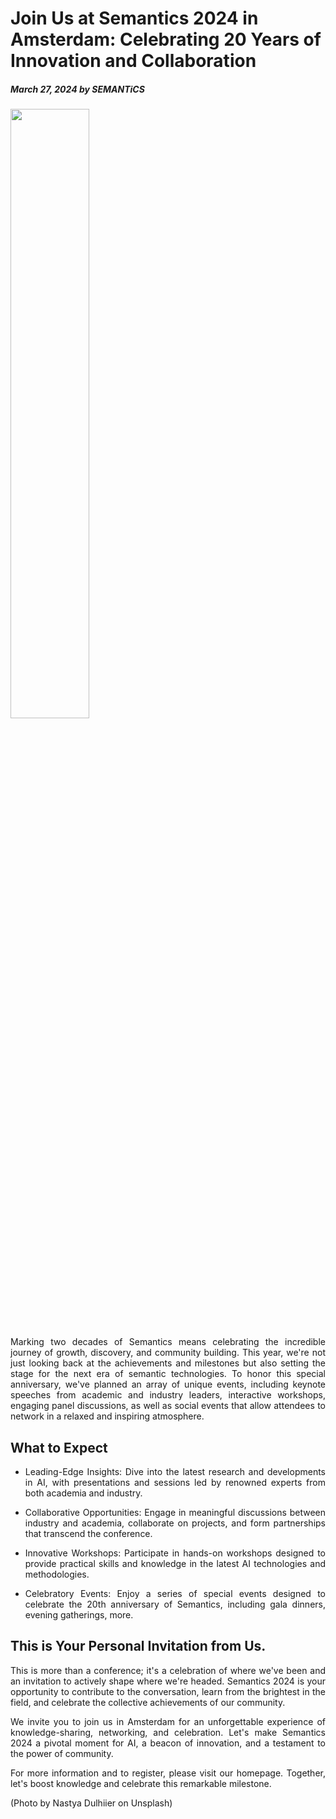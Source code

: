 # Join Us at Semantics 2024 in Amsterdam: Celebrating 20 Years of Innovation and Collaboration
##### March 27, 2024 by SEMANTiCS

<img src="../img/news/ams.2024.webp" style="" width="50%" height="auto" alt="">

<p style="text-align: justify !important;">Marking two decades of Semantics means celebrating the incredible journey of growth, discovery, and community building. This year, we're not just looking back at the achievements and milestones but also setting the stage for the next era of semantic technologies. To honor this special anniversary, we've planned an array of unique events, including keynote speeches from academic and industry leaders, interactive workshops,  engaging panel discussions, as well as social events that allow attendees to network in a relaxed and inspiring atmosphere. </p>

## What to Expect
<ul>
<li><p style="text-align: justify !important;">Leading-Edge Insights: Dive into the latest research and developments in AI, with presentations and sessions led by renowned experts from both academia and industry.
</p></li>
<li><p style="text-align: justify !important;">Collaborative Opportunities: Engage in meaningful discussions between industry and academia, collaborate on projects, and form partnerships that transcend the conference.
</p></li>
<li><p style="text-align: justify !important;">Innovative Workshops: Participate in hands-on workshops designed to provide practical skills and knowledge in the latest AI technologies and methodologies.
</p></li>
<li><p style="text-align: justify !important;">Celebratory Events: Enjoy a series of special events designed to celebrate the 20th anniversary of Semantics, including gala dinners, evening gatherings, more.
</p></li>
</ul>


## This is Your Personal Invitation from Us. 
<p style="text-align: justify !important;">
This is more than a conference; it's a celebration of where we've been and an invitation to actively shape where we're headed. Semantics 2024 is your opportunity to contribute to the conversation, learn from the brightest in the field, and celebrate the collective achievements of our community.
</p>
<p style="text-align: justify !important;">
We invite you to join us in Amsterdam for an unforgettable experience of knowledge-sharing, networking, and celebration. Let's make Semantics 2024 a pivotal moment for AI, a beacon of innovation, and a testament to the power of community. 
</p>
<p style="text-align: justify !important;">
For more information and to register, please visit our homepage. Together, let's boost knowledge and celebrate this remarkable milestone.
</p>
(Photo by Nastya Dulhiier on Unsplash)